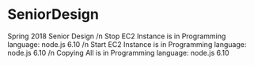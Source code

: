 # SeniorDesign
Spring 2018 Senior Design /n
Stop EC2 Instance is in Programming language: node.js 6.10 /n
Start EC2 Instance is in Programming language: node.js 6.10 /n
Copying All is in Programming language: node.js 6.10

